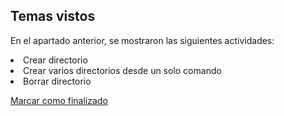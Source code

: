 ## Temas vistos

En el apartado anterior, se mostraron las siguientes actividades:
<li> Crear directorio
<li> Crear varios directorios desde un solo comando
<li> Borrar directorio


<a onclick="test()" href="https://fx-learning.mgait.services:8443/finish/basic-directories" target="_parent" class="btn primary-btn">Marcar como finalizado</a>
